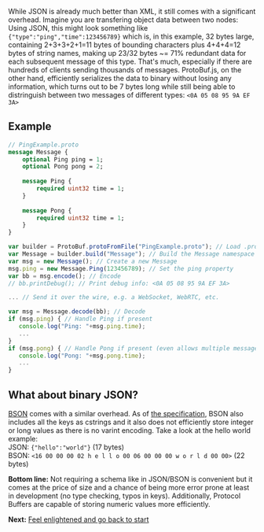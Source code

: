 While JSON is already much better than XML, it still comes with a significant overhead. Imagine you are transfering object data between two nodes: Using JSON, this might look something like `{"type":"ping","time":123456789}` which is, in this example, 32 bytes large, containing 2+3+3+2+1=11 bytes of bounding characters plus 4+4+4=12 bytes of string names, making up 23/32 bytes ~= 71% redundant data for each subsequent message of this type. That's much, especially if there are hundreds of clients sending thousands of messages. ProtoBuf.js, on the other hand, efficiently serializes the data to binary without losing any information, which turns out to be 7 bytes long while still being able to distringuish between two messages of different types: `<0A 05 08 95 9A EF 3A>`

Example
-------
```protobuf
// PingExample.proto
message Message {
    optional Ping ping = 1;
    optional Pong pong = 2;
    
    message Ping {
        required uint32 time = 1;
    }
    
    message Pong {
        required uint32 time = 1;
    }
}
```

```js
var builder = ProtoBuf.protoFromFile("PingExample.proto"); // Load .proto file
var Message = builder.build("Message"); // Build the Message namespace
var msg = new Message(); // Create a new Message
msg.ping = new Message.Ping(123456789); // Set the ping property
var bb = msg.encode(); // Encode
// bb.printDebug(); // Print debug info: <0A 05 08 95 9A EF 3A>

... // Send it over the wire, e.g. a WebSocket, WebRTC, etc.

var msg = Message.decode(bb); // Decode
if (msg.ping) { // Handle Ping if present
   console.log("Ping: "+msg.ping.time);
   ...
}
if (msg.pong) { // Handle Pong if present (even allows multiple message types at once in this example)
   console.log("Pong: "+msg.pong.time);
   ...
}
```

What about binary JSON?
-----------------------
[BSON](http://bsonspec.org)  comes with a similar overhead. As of [the specification](http://bsonspec.org/#/specification), BSON also includes all the keys as cstrings and it also does not efficiently store integer or long values as there is no varint encoding. Take a look at the hello world example:  
JSON: `{"hello":"world"}` (17 bytes)  
BSON: `<16 00 00 00 02 h e l l o 00 06 00 00 00 w o r l d 00 00>` (22 bytes)

**Bottom line:** Not requiring a schema like in JSON/BSON is convenient but it comes at the price of size and a chance of being more error prone at least in development (no type checking, typos in keys). Additionally, Protocol Buffers are capable of storing numeric values more efficiently.

**Next:** [Feel enlightened and go back to start](https://github.com/dcodeIO/ProtoBuf.js/wiki)